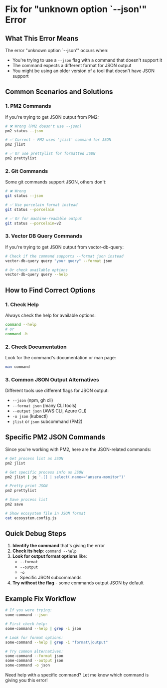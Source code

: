 # Fix for "unknown option `--json'" Error

## What This Error Means

The error "unknown option `--json'" occurs when:
- You're trying to use a `--json` flag with a command that doesn't support it
- The command expects a different format for JSON output
- You might be using an older version of a tool that doesn't have JSON support

## Common Scenarios and Solutions

### 1. PM2 Commands
If you're trying to get JSON output from PM2:

```bash
# ❌ Wrong (PM2 doesn't use --json)
pm2 status --json

# ✅ Correct - PM2 uses 'jlist' command for JSON
pm2 jlist

# ✅ Or use prettylist for formatted JSON
pm2 prettylist
```

### 2. Git Commands
Some git commands support JSON, others don't:

```bash
# ❌ Wrong
git status --json

# ✅ Use porcelain format instead
git status --porcelain

# ✅ Or for machine-readable output
git status --porcelain=v2
```

### 3. Vector DB Query Commands
If you're trying to get JSON output from vector-db-query:

```bash
# Check if the command supports --format json instead
vector-db-query query "your query" --format json

# Or check available options
vector-db-query query --help
```

## How to Find Correct Options

### 1. Check Help
Always check the help for available options:
```bash
command --help
# or
command -h
```

### 2. Check Documentation
Look for the command's documentation or man page:
```bash
man command
```

### 3. Common JSON Output Alternatives
Different tools use different flags for JSON output:
- `--json` (npm, gh cli)
- `--format json` (many CLI tools)
- `--output json` (AWS CLI, Azure CLI)
- `-o json` (kubectl)
- `jlist` or `json` subcommand (PM2)

## Specific PM2 JSON Commands

Since you're working with PM2, here are the JSON-related commands:

```bash
# Get process list as JSON
pm2 jlist

# Get specific process info as JSON
pm2 jlist | jq '.[] | select(.name=="ansera-monitor")'

# Pretty print JSON
pm2 prettylist

# Save process list
pm2 save

# Show ecosystem file in JSON format
cat ecosystem.config.js
```

## Quick Debug Steps

1. **Identify the command** that's giving the error
2. **Check its help**: `command --help`
3. **Look for output format options** like:
   - `--format`
   - `--output`
   - `-o`
   - Specific JSON subcommands
4. **Try without the flag** - some commands output JSON by default

## Example Fix Workflow

```bash
# If you were trying:
some-command --json

# First check help:
some-command --help | grep -i json

# Look for format options:
some-command --help | grep -i "format\|output"

# Try common alternatives:
some-command --format json
some-command --output json
some-command -o json
```

Need help with a specific command? Let me know which command is giving you this error!